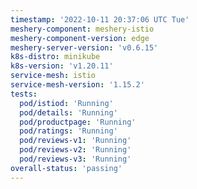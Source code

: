 ```yaml
---
timestamp: '2022-10-11 20:37:06 UTC Tue'
meshery-component: meshery-istio
meshery-component-version: edge
meshery-server-version: 'v0.6.15'
k8s-distro: minikube
k8s-version: 'v1.20.11'
service-mesh: istio
service-mesh-version: '1.15.2'
tests:
  pod/istiod: 'Running'
  pod/details: 'Running'
  pod/productpage: 'Running'
  pod/ratings: 'Running'
  pod/reviews-v1: 'Running'
  pod/reviews-v2: 'Running'
  pod/reviews-v3: 'Running'
overall-status: 'passing'
---
```

